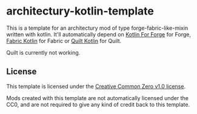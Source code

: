 # architectury-kotlin-template
This is a template for an architectury mod of type forge-fabric-like-mixin written with kotlin.
It'll automatically depend on
[Kotlin For Forge](https://github.com/thedarkcolour/KotlinForForge) for Forge,
[Fabric Kotlin](https://github.com/FabricMC/fabric-language-kotlin) for Fabric
or [Quilt Kotlin](https://github.com/QuiltMC/quilt-kotlin-libraries) for Quilt.

Quilt is currently not working.

## License
This template is licensed under the [Creative Common Zero v1.0 license](LICENSE).

Mods created with this template are not automatically licensed under the CC0, and are not required to give any kind of credit back to this template.